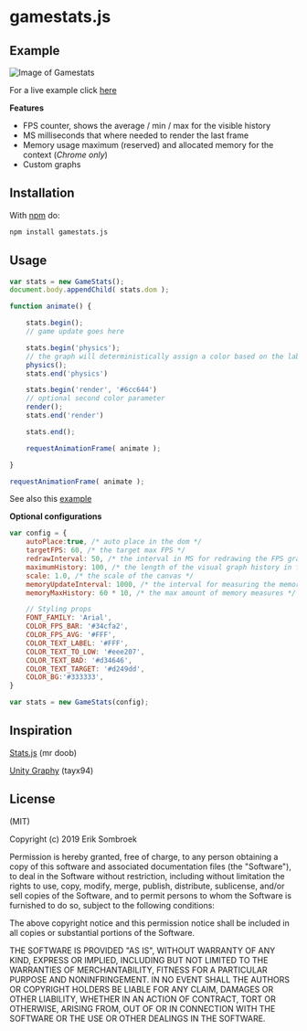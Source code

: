 # gamestats.js

## Example
![Image of Gamestats](https://i.imgur.com/nCMwblD.gif)

For a live example click [here](https://eriksom.github.io/gamestats/example/)

**Features**
- FPS counter, shows the average / min / max for the visible history
- MS milliseconds that where needed to render the last frame
- Memory usage maximum (reserved) and allocated memory for the context (*Chrome only*)
- Custom graphs

## Installation

With [npm](https://npmjs.org) do:

```bash
npm install gamestats.js
```

## Usage

```js
var stats = new GameStats();
document.body.appendChild( stats.dom );

function animate() {

	stats.begin();
	// game update goes here

	stats.begin('physics');
	// the graph will deterministically assign a color based on the label
	physics();
	stats.end('physics')

	stats.begin('render', '#6cc644')
	// optional second color parameter
	render();
	stats.end('render')

	stats.end();

	requestAnimationFrame( animate );

}

requestAnimationFrame( animate );
```
See also this [example](https://github.com/ErikSom/gamestats/blob/main/example/index.html)

**Optional configurations**
```js
var config = {
	autoPlace:true, /* auto place in the dom */
	targetFPS: 60, /* the target max FPS */
	redrawInterval: 50, /* the interval in MS for redrawing the FPS graph */
	maximumHistory: 100, /* the length of the visual graph history in frames */
	scale: 1.0, /* the scale of the canvas */
	memoryUpdateInterval: 1000, /* the interval for measuring the memory */
	memoryMaxHistory: 60 * 10, /* the max amount of memory measures */

	// Styling props
	FONT_FAMILY: 'Arial',
	COLOR_FPS_BAR: '#34cfa2',
	COLOR_FPS_AVG: '#FFF',
	COLOR_TEXT_LABEL: '#FFF',
	COLOR_TEXT_TO_LOW: '#eee207',
	COLOR_TEXT_BAD: '#d34646',
	COLOR_TEXT_TARGET: '#d249dd',
	COLOR_BG:'#333333',
}

var stats = new GameStats(config);
```

## Inspiration
[Stats.js](https://github.com/mrdoob/stats.js) (mr doob)

[Unity Graphy](https://github.com/Tayx94/graphy) (tayx94)

## License

(MIT)

Copyright (c) 2019 Erik Sombroek

Permission is hereby granted, free of charge, to any person obtaining a copy of
this software and associated documentation files (the "Software"), to deal in
the Software without restriction, including without limitation the rights to
use, copy, modify, merge, publish, distribute, sublicense, and/or sell copies
of the Software, and to permit persons to whom the Software is furnished to do
so, subject to the following conditions:

The above copyright notice and this permission notice shall be included in all
copies or substantial portions of the Software.

THE SOFTWARE IS PROVIDED "AS IS", WITHOUT WARRANTY OF ANY KIND, EXPRESS OR
IMPLIED, INCLUDING BUT NOT LIMITED TO THE WARRANTIES OF MERCHANTABILITY,
FITNESS FOR A PARTICULAR PURPOSE AND NONINFRINGEMENT. IN NO EVENT SHALL THE
AUTHORS OR COPYRIGHT HOLDERS BE LIABLE FOR ANY CLAIM, DAMAGES OR OTHER
LIABILITY, WHETHER IN AN ACTION OF CONTRACT, TORT OR OTHERWISE, ARISING FROM,
OUT OF OR IN CONNECTION WITH THE SOFTWARE OR THE USE OR OTHER DEALINGS IN THE
SOFTWARE.
